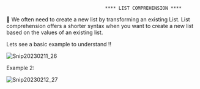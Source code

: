                                         **** LIST COMPREHENSION ****

:rocket: We often need to create a new list by transforming an existing List. 
List comprehension offers a shorter syntax when you want to create a new list based on the values of an existing list.

Lets see a basic example to understand :bangbang:
 
 ![Snip20230211_26](https://user-images.githubusercontent.com/93876736/218281677-d361171b-8bbe-4e05-8c75-29117443624f.png)
 
 Example 2:
 
 ![Snip20230212_27](https://user-images.githubusercontent.com/93876736/218332576-90dfb0a0-8ee6-4c66-9633-24bb55679547.png)

